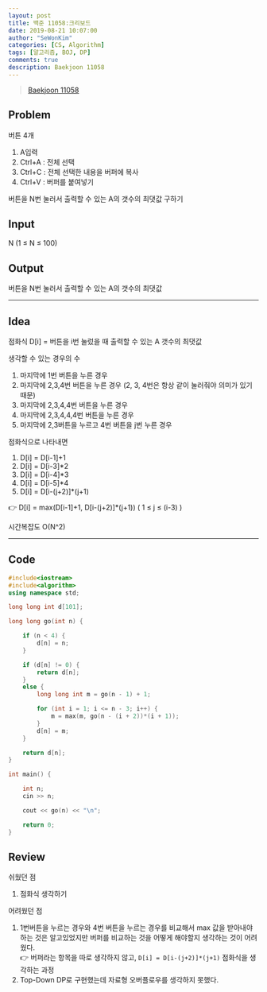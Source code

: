 ```yaml
---
layout: post
title: 백준 11058:크리보드
date: 2019-08-21 10:07:00
author: "SeWonKim"
categories: [CS, Algorithm]
tags: [알고리즘, BOJ, DP]
comments: true
description: Baekjoon 11058
---
```


> [Baekjoon 11058](https://www.acmicpc.net/problem/11058)

## Problem

버튼 4개

1. A입력
2. Ctrl+A : 전체 선택
3. Ctrl+C : 전체 선택한 내용을 버퍼에 복사
4. Ctrl+V : 버퍼를 붙여넣기

버튼을 N번 눌러서 출력할 수 있는 A의 갯수의 최댓값 구하기

## Input

N (1 ≤ N ≤ 100)

## Output

버튼을 N번 눌러서 출력할 수 있는 A의 갯수의 최댓값

---

## Idea

점화식 D[i] = 버튼을 i번 눌렀을 때 출력할 수 있는 A 갯수의 최댓값

생각할 수 있는 경우의 수

1. 마지막에 1번 버튼을 누른 경우
2. 마지막에 2,3,4번 버튼을 누른 경우 (2, 3, 4번은 항상 같이 눌러줘야 의미가 있기 때문)
3. 마지막에 2,3,4,4번 버튼을 누른 경우
4. 마지막에 2,3,4,4,4번 버튼을 누른 경우
5. 마지막에 2,3버튼을 누르고 4번 버튼을 j번 누른 경우

점화식으로 나타내면

1. D[i] = D[i-1]+1
2. D[i] = D[i-3]\*2
3. D[i] = D[i-4]\*3
4. D[i] = D[i-5]\*4
5. D[i] = D[i-(j+2)]\*(j+1)

👉 D[i] = max(D[i-1]+1, D[i-(j+2)]\*(j+1)) ( 1 ≤ j ≤ (i-3) )

시간복잡도 O(N^2)

---

## Code

```cpp
#include<iostream>
#include<algorithm>
using namespace std;

long long int d[101];

long long go(int n) {

	if (n < 4) {
		d[n] = n;
	}

	if (d[n] != 0) {
		return d[n];
	}
	else {
		long long int m = go(n - 1) + 1;

		for (int i = 1; i <= n - 3; i++) {
			m = max(m, go(n - (i + 2))*(i + 1));
		}
		d[n] = m;
	}

	return d[n];
}

int main() {

	int n;
	cin >> n;

	cout << go(n) << "\n";

	return 0;
}
```

## Review

쉬웠던 점

1. 점화식 생각하기

어려웠던 점

1. 1번버튼을 누르는 경우와 4번 버튼을 누르는 경우를 비교해서 max 값을 받아내야하는 것은 알고있었지만 버퍼를 비교하는 것을 어떻게 해야할지 생각하는 것이 어려웠다.  
   👉 버퍼라는 항목을 따로 생각하지 않고, `D[i] = D[i-(j+2)]*(j+1)` 점화식을 생각하는 과정
2. Top-Down DP로 구현했는데 자료형 오버플로우를 생각하지 못했다.
